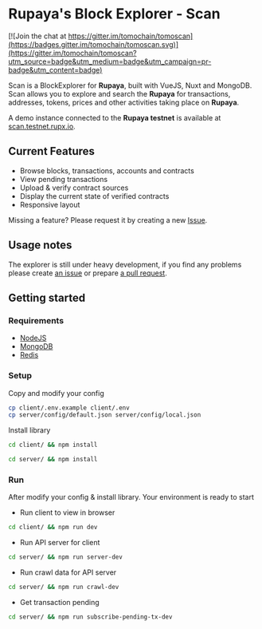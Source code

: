 # Rupaya's Block Explorer - Scan

[![Join the chat at https://gitter.im/tomochain/tomoscan](https://badges.gitter.im/tomochain/tomoscan.svg)](https://gitter.im/tomochain/tomoscan?utm_source=badge&utm_medium=badge&utm_campaign=pr-badge&utm_content=badge)

Scan is a BlockExplorer for **Rupaya**, built with VueJS, Nuxt and MongoDB. Scan allows you to explore and search the **Rupaya** for transactions, addresses, tokens, prices and other activities taking place on **Rupaya**.

A demo instance connected to the **Rupaya testnet** is available at [scan.testnet.rupx.io](https://scan.testnet.rupx.io/).

## Current Features
- Browse blocks, transactions, accounts and contracts
- View pending transactions
- Upload & verify contract sources
- Display the current state of verified contracts
- Responsive layout

Missing a feature? Please request it by creating a new [Issue](https://github.com/tomochain/tomoscan/issues).

## Usage notes

The explorer is still under heavy development, if you find any problems please create [an issue](https://github.com/tomochain/tomoscan/issues) or prepare [a pull request](https://github.com/tomochain/tomoscan/pulls).

## Getting started

### Requirements
- [NodeJS](https://nodejs.org/)
- [MongoDB](https://www.mongodb.com/)
- [Redis](https://redis.io/)

### Setup

Copy and modify your config
```bash
cp client/.env.example client/.env
cp server/config/default.json server/config/local.json
```

Install library
```bash
cd client/ && npm install
```

```bash
cd server/ && npm install
```

### Run
After modify your config & install library. Your environment is ready to start

- Run client to view in browser
```bash
cd client/ && npm run dev
```

- Run API server for client
```bash
cd server/ && npm run server-dev
```

- Run crawl data for API server
```bash
cd server/ && npm run crawl-dev
```

- Get transaction pending
```bash
cd server/ && npm run subscribe-pending-tx-dev
```
